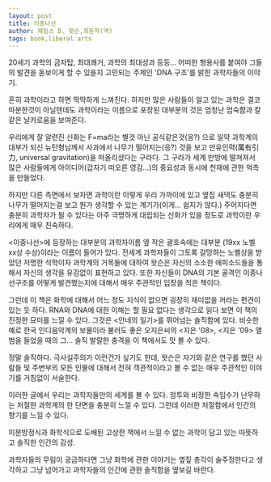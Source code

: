 ```yaml
---
layout: post
title: 이중나선
author: 제임스 D. 왓슨,최돈착(역)
tags: book,liberal arts
---
```


20세기 과학의 금자탑, 최대쾌거, 과학의 최대성과 등등... 어떠한 형용사를 붙여야 그들의 발견을 돋보이게 할 수 있을지 고민되는 주제인 'DNA 구조'를 밝힌 과학자들의 이야기.

흔히 과학이라고 하면 딱딱하게 느껴진다. 하지만 많은 사람들이 알고 있는 과학은 결코 따분한것이 아닐텐데도 과학이라는 이름으로 포장된 대부분의 것은 엄청난 엄숙함과 칼같은 날카로움을 보여준다.

우리에게 잘 알련진 신화는 F=ma라는 별것 아닌 공식같은것(응?) 으로 일약 과학계의 대부가 되신 뉴턴형님께서 사과에서 나무가 떨어지는(응?) 것을 보고 만유인력(萬有引力, universal gravitation)을 떠올리셨다는 구라다. 그 구라가 세계 만방에 떨쳐져서 많은 사람들에게 아이디어(갑자기 떠오른 영감...)의 중요성과 동시에 천재에 관한 억측을 만들었다.

하지만 다른 측면에서 보자면 과학이란 이렇게 우리 가까이에 있고 옆집 새댁도 충분히 나무가 떨어지는걸 보고 뭔가 생각할 수 있는 계기가(이게... 쉽지가 않다.) 주어지다면 충분히 과학자가 될 수 있다는 아주 극명하게 대립되는 신화가 있을 정도로 과학이란 우리에게 매우 친숙하다.

<이중나선>에 등장하는 대부분의 과학자이름 옆 작은 괄호속에는 대부분 (19xx 노벨 xx상 수상)이라는 이름이 들어가 있다. 전세계 과학자들이 그토록 갈망하는 노벨상을 받았던 저명한 석학이자 과학계의 거목들에 대하여 왓슨은 자신의 소소한 에피소드들을 통해서 자신의 생각을 유감없이 표현하고 있다. 또한 자신들이 DNA의 기본 골격인 이중나선구조를 어떻게 발견했는지에 대해서 매우 주관적인 입장을 적은 책이다.

그런데 이 책은 화학에 대해서 어느 정도 지식이 없으면 굉장히 재미없을 꺼라는 편견이 있는 듯 하다. RNA와 DNA에 대한 이해는 할 필요 없다는 생각으로 읽다 보면 이 책의 진정한 묘미를 느낄 수 있다. 그것은 <안네의 일기>를 뛰어넘는 솔직함에 있다. 비슷한 예로 한국 인디음악계의 보물이라 불러도 좋은 오지은씨의 <지은 '08>, <지은 '09> 앨범을 들었을 때의 그... 솔직 발랄한 충격을 이 책에서도 맛 볼 수 있다.

정말 솔직하다. 극사실주의가 이런건가 싶기도 한데, 왓슨은 자기와 같은 연구를 했던 사람들 및 주변부의 모든 인물에 대해서 전혀 객관적이라고 볼 수 없는 매우 주관적인 이야기를 거침없이 서술한다.

이러한 글에서 우리는 과학자들만의 세계를 볼 수 있다. 암투와 비정한 속임수가 난무하는 처절한 과학계의 한 단면을 충분히 느낄 수 있다. 그런데 이러한 처절함에서 인간의 향기를 느낄 수 있다.

미분방정식과 화학식으로 도배된 고상한 책에서 느낄 수 없는 과학이 담고 있는 따뜻하고 솔직한 인간의 감성.

과학자들의 무림이 궁금하다면 그냥 화학에 관한 이야기는 옆짚 총각이 술주정한다고 생각하고 그냥 넘어가고 과학자들의 인간에 관한 솔직함을 옆보길 바란다.
